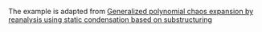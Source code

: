 The example is adapted from [Generalized polynomial chaos expansion by reanalysis using static condensation based on substructuring](https://doi.org/10.1007/s10483-024-3108-8)
